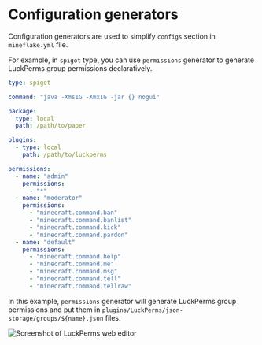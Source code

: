 # Configuration generators

Configuration generators are used to simplify `configs` section in `mineflake.yml` file.

For example, in `spigot` type, you can use `permissions` generator to generate LuckPerms group permissions declaratively.

``` yaml linenums="1" title="mineflake.yml" hl_lines="13-29"
type: spigot

command: "java -Xms1G -Xmx1G -jar {} nogui"

package:
  type: local
  path: /path/to/paper

plugins:
  - type: local
    path: /path/to/luckperms

permissions:
  - name: "admin"
    permissions:
      - "*"
  - name: "moderator"
    permissions:
      - "minecraft.command.ban"
      - "minecraft.command.banlist"
      - "minecraft.command.kick"
      - "minecraft.command.pardon"
  - name: "default"
    permissions:
      - "minecraft.command.help"
      - "minecraft.command.me"
      - "minecraft.command.msg"
      - "minecraft.command.tell"
      - "minecraft.command.tellraw"
```

In this example, `permissions` generator will generate LuckPerms group permissions and put them in `plugins/LuckPerms/json-storage/groups/${name}.json` files.

![Screenshot of LuckPerms web editor](https://w3s.link/ipfs/bafkreifazm27rtwncgg45dsesnjqlgoy63bp7okgabjp5tpfysxrqm6hmy)
